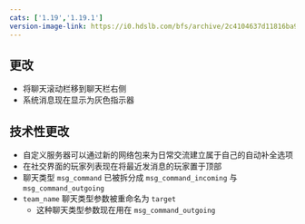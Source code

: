 ```yaml
---
cats: ['1.19','1.19.1']
version-image-link: https://i0.hdslb.com/bfs/archive/2c4104637d11816ba99d7ecb9f828739fbfe360a.png
---
```

## 更改
* 将聊天滚动栏移到聊天栏右侧
* 系统消息现在显示为灰色指示器

## 技术性更改
* 自定义服务器可以通过新的网络包来为日常交流建立属于自己的自动补全选项
* 在社交界面的玩家列表现在将最近发消息的玩家置于顶部
* 聊天类型 `msg_command` 已被拆分成 `msg_command_incoming` 与 `msg_command_outgoing`
* `team_name` 聊天类型参数被重命名为 `target`
    * 这种聊天类型参数现在用在 `msg_command_outgoing`